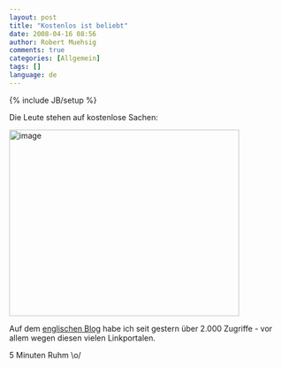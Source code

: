 ```yaml
---
layout: post
title: "Kostenlos ist beliebt"
date: 2008-04-16 08:56
author: Robert Muehsig
comments: true
categories: [Allgemein]
tags: []
language: de
---
```

{% include JB/setup %}
<p> Die Leute stehen auf kostenlose Sachen:</p> <p><a href="{{BASE_PATH}}/assets/wp-images-de/image387.png"><img style="border-right: 0px; border-top: 0px; border-left: 0px; border-bottom: 0px" height="337" alt="image" src="{{BASE_PATH}}/assets/wp-images-de/image-thumb366.png" width="416" border="0"></a></p> <p>Auf dem <a href="{{BASE_PATH}}-in/">englischen Blog</a> habe ich seit gestern über 2.000 Zugriffe - vor allem wegen diesen vielen Linkportalen.</p> <p>5 Minuten Ruhm \o/</p>
